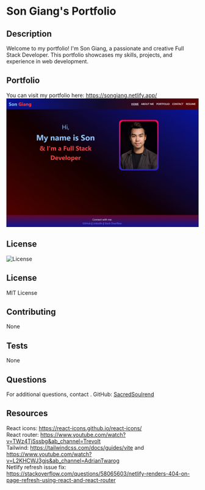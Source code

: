 # Son Giang's Portfolio

## Description

Welcome to my portfolio! I'm Son Giang, a passionate and creative Full Stack Developer. This portfolio showcases my skills, projects, and experience in web development.

## Portfolio

You can visit my portfolio here: https://songiang.netlify.app/<br>
![Alt text](<src/assets/images/Screenshot 2023-11-19 234134.png>)

## License
![License](https://img.shields.io/badge/license-MIT-yellow)

## License

MIT License

## Contributing
None

## Tests
None

## Questions
For additional questions, contact .
GitHub: [SacredSoulrend](https://github.com/SacredSoulrend)

## Resources
React icons: https://react-icons.github.io/react-icons/<br>
React router: https://www.youtube.com/watch?v=TWz4TjSssbg&ab_channel=Trevolt<br>
Tailwind: https://tailwindcss.com/docs/guides/vite and https://www.youtube.com/watch?v=L2KHCWJ3gjs&ab_channel=AdrianTwarog<br>
Netlify refresh issue fix: https://stackoverflow.com/questions/58065603/netlify-renders-404-on-page-refresh-using-react-and-react-router